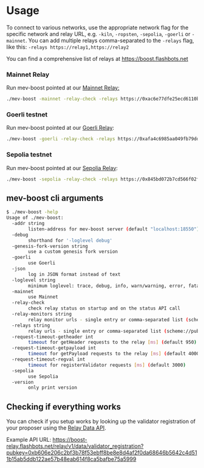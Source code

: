 # Usage

To connect to various networks, use the appropriate network flag for the specific network and relay URL, e.g. `-kiln`, `-ropsten`, `-sepolia`,  `-goerli` or `-mainnet`. You can add multiple relays comma-separated to the `-relays` flag, like this: `-relays https://relay1,https://relay2`

You can find a comprehensive list of relays at https://boost.flashbots.net

### **Mainnet Relay**

Run mev-boost pointed at our [Mainnet Relay:](https://0xac6e77dfe25ecd6110b8e780608cce0dab71fdd5ebea22a16c0205200f2f8e2e3ad3b71d3499c54ad14d6c21b41a37ae@boost-relay.flashbots.net/)

```bash
./mev-boost -mainnet -relay-check -relays https://0xac6e77dfe25ecd6110b8e780608cce0dab71fdd5ebea22a16c0205200f2f8e2e3ad3b71d3499c54ad14d6c21b41a37ae@boost-relay.flashbots.net
```

### **Goerli testnet**

Run mev-boost pointed at our [Goerli Relay](https://builder-relay-goerli.flashbots.net/):

```bash
./mev-boost -goerli -relay-check -relays https://0xafa4c6985aa049fb79dd37010438cfebeb0f2bd42b115b89dd678dab0670c1de38da0c4e9138c9290a398ecd9a0b3110@builder-relay-goerli.flashbots.net
```

### **Sepolia testnet**

Run mev-boost pointed at our [Sepolia Relay](https://builder-relay-sepolia.flashbots.net/):

```bash
./mev-boost -sepolia -relay-check -relays https://0x845bd072b7cd566f02faeb0a4033ce9399e42839ced64e8b2adcfc859ed1e8e1a5a293336a49feac6d9a5edb779be53a@builder-relay-sepolia.flashbots.net
```

## mev-boost cli arguments

```bash
$ ./mev-boost -help
Usage of ./mev-boost:
  -addr string
        listen-address for mev-boost server (default "localhost:18550")
  -debug
        shorthand for '-loglevel debug'
  -genesis-fork-version string
        use a custom genesis fork version
  -goerli
        use Goerli
  -json
        log in JSON format instead of text
  -loglevel string
        minimum loglevel: trace, debug, info, warn/warning, error, fatal, panic (default "info")
  -mainnet
        use Mainnet
  -relay-check
        check relay status on startup and on the status API call
  -relay-monitors string
        relay monitor urls - single entry or comma-separated list (scheme://host)
  -relays string
        relay urls - single entry or comma-separated list (scheme://pubkey@host)
  -request-timeout-getheader int
        timeout for getHeader requests to the relay [ms] (default 950)
  -request-timeout-getpayload int
        timeout for getPayload requests to the relay [ms] (default 4000)
  -request-timeout-regval int
        timeout for registerValidator requests [ms] (default 3000)
  -sepolia
        use Sepolia
  -version
        only print version
```


## Checking if everything works

You can check if you setup works by looking up the validator registration of your proposer using the [Relay Data API](https://flashbots.notion.site/Relay-API-Spec-5fb0819366954962bc02e81cb33840f5#308368dd0b9d4eccaa1ffad1c9e68906).

Example API URL: https://boost-relay.flashbots.net/relay/v1/data/validator_registration?pubkey=0xb606e206c2bf3b78f53ebff8be8e8d4af2f0da68646b5642c4d511b15ab5ddb122ae57b48eab614f8ca5bafbe75a5999

